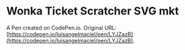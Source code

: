 # Wonka Ticket Scratcher SVG mkt

A Pen created on CodePen.io. Original URL: [https://codepen.io/luisangelmaciel/pen/LYJZazB](https://codepen.io/luisangelmaciel/pen/LYJZazB).

